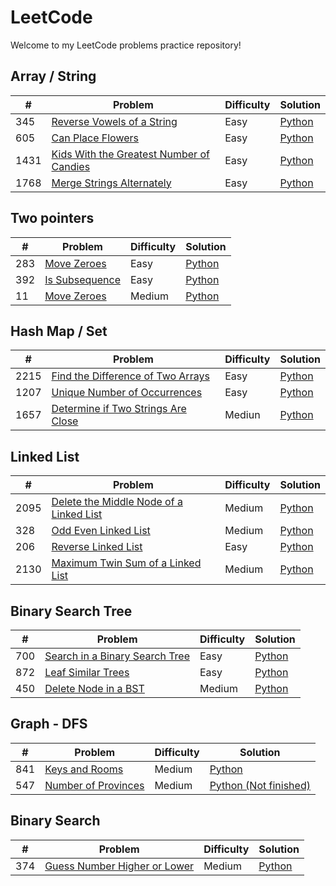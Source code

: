# LeetCode

Welcome to my LeetCode problems practice repository!

## Array / String
| # | Problem | Difficulty | Solution |
|---| ------- | ---------- | ---------|
|345|[Reverse Vowels of a String](https://leetcode.com/problems/reverse-vowels-of-a-string)|Easy|[Python](./Array%20%26%20Strings/345_reverse_vowels_of_a_string.py)|
|605|[Can Place Flowers](https://leetcode.com/problems/can-place-flowers)|Easy|[Python](./Array%20%26%20Strings/605_can_place_flowers.py)|
|1431|[Kids With the Greatest Number of Candies](https://leetcode.com/problems/merge-strings-alternately)|Easy|[Python](./Array%20%26%20Strings/1431_kids_with_the_greatest_number_of_candies.py)|
|1768|[Merge Strings Alternately](https://leetcode.com/problems/kids-with-the-greatest-number-of-candies)|Easy|[Python](./Array%20%26%20Strings/1768_merge_strings_alternately.py)|

## Two pointers
| # | Problem | Difficulty | Solution |
|---| ------- | ---------- | ---------|
|283|[Move Zeroes](https://leetcode.com/problems/move-zeroes)|Easy|[Python](./Two%20Pointers/283_move_zeroes.py)|
|392|[Is Subsequence](https://leetcode.com/problems/is-subsequence)|Easy|[Python](./Two%20Pointers/392_is_subsequence.py)|
|11|[Move Zeroes](https://leetcode.com/problems/container-with-most-water)|Medium|[Python](./Two%20Pointers/11_container_with_most_water.py)|

## Hash Map / Set
| # | Problem | Difficulty | Solution |
|---| ------- | ---------- | ---------|
|2215|[Find the Difference of Two Arrays](https://leetcode.com/problems/find-the-difference-of-two-arrays)|Easy|[Python](./Hash%20Map%20%26%20Set/2215_find_the_difference_of_two_arrays.py)|
|1207|[Unique Number of Occurrences](https://leetcode.com/problems/unique-number-of-occurrences)|Easy|[Python](./Hash%20Map%20%26%20Set/1207_unique_number_of_occurrences.py)|
|1657|[Determine if Two Strings Are Close](https://leetcode.com/problems/determine-if-two-strings-are-close)|Mediun|[Python](./Hash%20Map%20%26%20Set/1567_determine_if_two_strings_are_close.py)|

## Linked List
| # | Problem | Difficulty | Solution |
|---| ------- | ---------- | ---------|
|2095|[Delete the Middle Node of a Linked List](https://leetcode.com/problems/delete-the-middle-node-of-a-linked-list)|Medium|[Python](./Linked%20List/2095_delete_the_middle_node_of_a_linked_list.py)|
|328|[Odd Even Linked List](https://leetcode.com/problems/odd-even-linked-list)|Medium|[Python](./Linked%20List/328_odd_even_linked_list.py)|
|206|[Reverse Linked List](https://leetcode.com/problems/reverse-linked-list)|Easy|[Python](./Linked%20List/206_reverse_linked_list.py)|
|2130|[Maximum Twin Sum of a Linked List](https://leetcode.com/problems/maximum-twin-sum-of-a-linked-list)|Medium|[Python](./Linked%20List/2130_maximum_twin_sum_of_a_linked_list.py)|

## Binary Search Tree
| # | Problem | Difficulty | Solution |
|---| ------- | ---------- | ---------|
|700|[Search in a Binary Search Tree](https://leetcode.com/problems/search-in-a-binary-search-tree)|Easy|[Python](./Binary%20Search%20Tree/700_search_in_binary_search_tree.py)|
|872|[Leaf Similar Trees](https://leetcode.com/problems/leaf-similar-trees)|Easy|[Python](./Binary%20Search%20Tree/872_leaf_similar_trees.py)|
|450|[Delete Node in a BST](https://leetcode.com/problems/delete-node-in-a-bst)|Medium|[Python](./Binary%20Search%20Tree/450_delete_node_in_a_bst.py)|

## Graph - DFS
| # | Problem | Difficulty | Solution |
|---| ------- | ---------- | ---------|
|841|[Keys and Rooms](https://leetcode.com/problems/keys-and-rooms)|Medium|[Python](./Graphs%20-%20DFS/841_keys_and_rooms.py)|
|547|[Number of Provinces](https://leetcode.com/problems/number-of-provinces)|Medium|[Python (Not finished)](./Graphs%20-%20DFS/841_keys_and_rooms.py)|

## Binary Search
| # | Problem | Difficulty | Solution |
|---| ------- | ---------- | ---------|
|374|[Guess Number Higher or Lower](https://leetcode.com/problems/guess-number-higher-or-lower)|Medium|[Python](./Binary%20Search/374_guess_number_higher_or_lower.py)|
